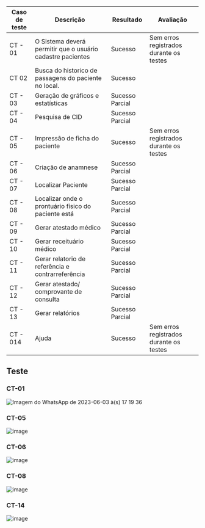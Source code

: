 | Caso de teste | Descrição | Resultado| Avaliação |
| ------------ | ------------- | ------------ | ----------- |
| CT - 01| O Sistema deverá permitir que o usuário cadastre pacientes | Sucesso| Sem erros registrados durante os testes|
| CT 02 | Busca do historico de passagens do paciente no local. | Sucesso |
| CT - 03| Geração de gráficos e estatísticas | Sucesso Parcial|
| CT - 04| Pesquisa de CID | Sucesso Parcial|
| CT - 05| Impressão de ficha do paciente | Sucesso| Sem erros registrados durante os testes|
| CT - 06| Criação de anamnese | Sucesso Parcial|
| CT - 07| Localizar Paciente | Sucesso Parcial|
| CT - 08|  Localizar onde o prontuário físico do paciente está | Sucesso Parcial|
| CT - 09| Gerar atestado médico | Sucesso Parcial|
| CT - 10| Gerar receituário médico | Sucesso Parcial|
| CT - 11| Gerar relatorio de referência e contrarreferência | Sucesso Parcial|
| CT - 12| Gerar atestado/ comprovante de consulta | Sucesso Parcial|
| CT - 13| Gerar relatórios | Sucesso Parcial|
| CT - 014| Ajuda | Sucesso| Sem erros registrados durante os testes|

## Teste

### CT-01

![Imagem do WhatsApp de 2023-06-03 à(s) 17 19 36](https://github.com/ICEI-PUC-Minas-PMV-ADS/statmed/assets/102487978/75f99b3e-267f-4845-bbdb-1cbe8411538b)

### CT-05
![image](https://github.com/ICEI-PUC-Minas-PMV-ADS/statmed/assets/102487978/7cf805e8-754b-4119-b01b-251db9e6c5a3)

### CT-06
![image](https://github.com/ICEI-PUC-Minas-PMV-ADS/statmed/assets/102487978/27918b44-54d7-42eb-b5ac-fea6c4ece782)

### CT-08
![image](https://github.com/ICEI-PUC-Minas-PMV-ADS/statmed/assets/102487978/85263c43-9314-4786-a7ea-408655eb1cc4)

### CT-14

![image](https://github.com/ICEI-PUC-Minas-PMV-ADS/statmed/assets/102487978/f2591e4f-ef5e-4d53-9430-afadf2a7d15f)


